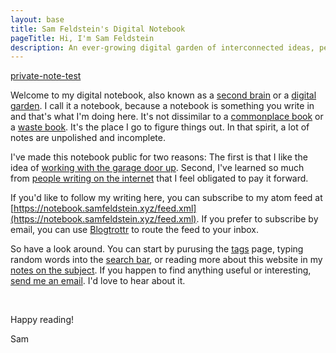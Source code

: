 ```yaml
---
layout: base
title: Sam Feldstein's Digital Notebook
pageTitle: Hi, I'm Sam Feldstein
description: An ever-growing digital garden of interconnected ideas, personal insights, and curated knowledge.
---
```


[private-note-test](notes/private-note-test.md)

Welcome to my digital notebook, also known as a [second brain](https://www.buildingasecondbrain.com) or a [digital garden](https://maggieappleton.com/garden-history?ref=ideasurg.pub). I call it a notebook, because a notebook is something you write in and that's what I'm doing here. It's not dissimilar to a [commonplace book](https://en.wikipedia.org/wiki/Commonplace_book) or a [waste book](https://en.wikipedia.org/wiki/Waste_book). It's the place I go to figure things out. In that spirit, a lot of notes are unpolished and incomplete.

I've made this notebook public for two reasons: The first is that I like the idea of [working with the garage door up](https://notes.andymatuschak.org/zCMhncA1iSE74MKKYQS5PBZ). Second, I've learned so much from [people writing on the internet](https://samfeldstein.xyz/blogroll/) that I feel obligated to pay it forward.

If you'd like to follow my writing here, you can subscribe to my atom feed at [https://notebook.samfeldstein.xyz/feed.xml](https://notebook.samfeldstein.xyz/feed.xml). If you prefer to subscribe by email, you can use [Blogtrottr](https://blogtrottr.com) to route the feed to your inbox.

So have a look around. You can start by purusing the [tags](/tags/) page, typing random words into the [search  bar](/search/), or reading more about this website in my [notes on the subject](notes/digital-notebook-project-notes.md). If you happen to find anything useful or interesting, <a href="mailto:samuelfeldstein@proton.me">send me an email</a>. I'd love to hear about it.



<br>

Happy reading!

Sam
